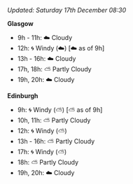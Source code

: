 *Updated: Saturday 17th December 08:30*

**Glasgow**

* 9h - 11h: :cloud: Cloudy
* 12h: :cyclone: Windy (:cloud:) [:cloud: as of 9h]
* 13h - 16h: :cloud: Cloudy
* 17h, 18h: :partly_sunny: Partly Cloudy
* 19h, 20h: :cloud: Cloudy

**Edinburgh**

* 9h: :cyclone: Windy (:partly_sunny:) [:partly_sunny: as of 9h]
* 10h, 11h: :partly_sunny: Partly Cloudy
* 12h: :cyclone: Windy (:partly_sunny:)
* 13h - 16h: :partly_sunny: Partly Cloudy
* 17h: :cyclone: Windy (:partly_sunny:)
* 18h: :partly_sunny: Partly Cloudy
* 19h, 20h: :cloud: Cloudy
